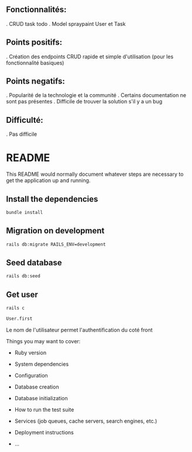## Fonctionnalités:
  . CRUD task todo
  . Model spraypaint User et Task
## Points positifs:
  . Création des endpoints CRUD rapide et simple d'utilisation (pour les fonctionnalité basiques)

## Points negatifs:
  . Popularité de la technologie et la communité
  . Certains documentation ne sont pas présentes
  . Difficile de trouver la solution s'il y a un bug

## Difficulté:
  . Pas difficile

# README

This README would normally document whatever steps are necessary to get the
application up and running.

## Install the dependencies

```bash
bundle install
```

## Migration on development
```bash
rails db:migrate RAILS_ENV=development
```

## Seed database
```bash
rails db:seed
```

## Get user
```bash
rails c
```
```bash
User.first
```
Le nom de l'utilisateur permet l'authentification du coté front

Things you may want to cover:

* Ruby version

* System dependencies

* Configuration

* Database creation

* Database initialization

* How to run the test suite

* Services (job queues, cache servers, search engines, etc.)

* Deployment instructions

* ...

